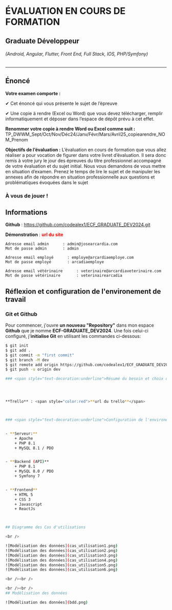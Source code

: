 # ÉVALUATION EN COURS DE FORMATION
## Graduate Développeur
###### (Android, Angular, Flutter, Front End, Full Stack, IOS, PHP/Symfony)

---

## Énoncé

**Votre examen comporte :**

✔ Cet énoncé qui vous présente le sujet de l’épreuve

✔ Une copie à rendre (Excel ou Word) que vous devez télécharger, remplir informatiquement et déposer dans l’espace de dépôt prévu à cet effet.


**Renommer votre copie à rendre Word ou Excel comme suit :**
TP_DWWM_Sept/Oct/Nov/Déc24/Janv/Févr/Mars/Avril25_copiearendre_NOM_Prenom

**Objectifs de l’évaluation :**
L’évaluation en cours de formation que vous allez réaliser a pour vocation de figurer dans votre livret d’évaluation. Il sera donc remis à votre jury le jour des épreuves du titre professionnel accompagné de votre évaluation et du sujet initial.
Nous vous demandons de vous mettre en situation d’examen. Prenez le temps de lire le sujet et de manipuler les annexes afin de répondre en situation professionnelle aux questions et problématiques évoquées dans le sujet


### À vous de jouer !

## Informations

**Github** : https://github.com/codealex1/ECF_GRADUATE_DEV2024.git

**Démonstration** : <span style="color:red">**url du site**</span>

    Adresse email admin      : admin@josearcardia.com
    Mot de passe admin       : admin

    Adresse email employé      : employe@arcardiaemploye.com
    Mot de passe employé       : arcadiaemploye

    Adresse email vétérinaire      : veterinaire@arcardiaveterinaire.com
    Mot de passe vétérinaire       : veterinairearcadia

## Réflexion et configuration de l'environement de travail 

### Git et Github

Pour commencer, j'ouvre **un nouveau "Repository"** dans mon espace **Github** que je nomme **ECF-GRADUATE_DEV2024**.
Une fois celui-ci configuré, j'**initialise Git** en utilisant les commandes ci-dessous:

```bash
$ git init
$ git add .
$ git commit -m "first commit"
$ git branch -M dev
$ git remote add origin https://github.com/codealex1/ECF_GRADUATE_DEV2024.git
$ git push -u origin dev

### <span style="text-decoration:underline">Résumé du besoin et choix des technologies</span>




**Trello** : <span style="color:red">**url du trello**</span>



### <span style="text-decoration:underline">Configuration de l'environement de travail</span>


- **Serveur:**
    + Apache
    + PHP 8.1
    + MySQL 8.1 / PDO


- **Backend (API)**
    + PHP 8.1
    + MySQL 8.0 / PDO
    + Symfony 7


- **Frontend**
    + HTML 5
    + CSS 3
    + Javascript
    + ReactJs



## Diagramme des Cas d'utilisations

<br />

![Modélisation des données](cas_utilisation1.png)
![Modélisation des données](cas_utilisation2.png)
![Modélisation des données](cas_utilisation3.png)
![Modélisation des données](cas_utilisation4.png)
![Modélisation des données](cas_utilisation5.png)
![Modélisation des données](cas_utilisation6.png)

<br /><br />

<br /><br />
## Modélisation des données

![Modélisation des données](bdd.png)




